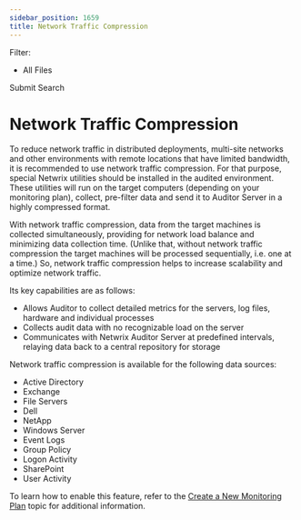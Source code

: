 ```yaml
---
sidebar_position: 1659
title: Network Traffic Compression
---
```


Filter: 

* All Files

Submit Search

# Network Traffic Compression

To reduce network traffic in distributed deployments, multi-site networks and other environments with remote locations that have limited bandwidth, it is recommended to use network traffic compression. For that purpose, special Netwrix utilities should be installed in the audited environment. These utilities will run on the target computers (depending on your monitoring plan), collect, pre-filter data and send it to Auditor Server in a highly compressed format.

With network traffic compression, data from the target machines is collected simultaneously, providing for network load balance and minimizing data collection time. (Unlike that, without network traffic compression the target machines will be processed sequentially, i.e. one at a time.) So, network traffic compression helps to increase scalability and optimize network traffic.

Its key capabilities are as follows:

* Allows Auditor to collect detailed metrics for the servers, log files, hardware and individual processes
* Collects audit data with no recognizable load on the server
* Communicates with Netwrix Auditor Server at predefined intervals, relaying data back to a central repository for storage

Network traffic compression is available for the following data sources:

* Active Directory
* Exchange
* File Servers
* Dell
* NetApp
* Windows Server
* Event Logs
* Group Policy
* Logon Activity
* SharePoint
* User Activity

To learn how to enable this feature, refer to the [Create a New Monitoring Plan](../MonitoringPlans/Create "Settings for Data Collection") topic for additional information.